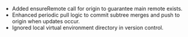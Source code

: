 - Added ensureRemote call for origin to guarantee main remote exists.
- Enhanced periodic pull logic to commit subtree merges and push to origin when updates occur.
- Ignored local virtual environment directory in version control.
